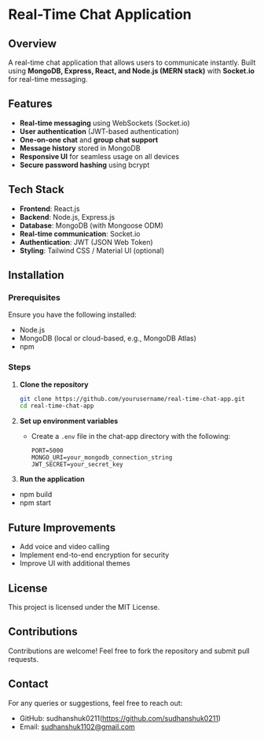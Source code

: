 # Real-Time Chat Application

## Overview
A real-time chat application that allows users to communicate instantly. Built using **MongoDB, Express, React, and Node.js (MERN stack)** with **Socket.io** for real-time messaging.

## Features
- **Real-time messaging** using WebSockets (Socket.io)
- **User authentication** (JWT-based authentication)
- **One-on-one chat** and **group chat support**
- **Message history** stored in MongoDB
- **Responsive UI** for seamless usage on all devices
- **Secure password hashing** using bcrypt

## Tech Stack
- **Frontend**: React.js
- **Backend**: Node.js, Express.js
- **Database**: MongoDB (with Mongoose ODM)
- **Real-time communication**: Socket.io
- **Authentication**: JWT (JSON Web Token)
- **Styling**: Tailwind CSS / Material UI (optional)

## Installation
### Prerequisites
Ensure you have the following installed:
- Node.js
- MongoDB (local or cloud-based, e.g., MongoDB Atlas)
- npm 

### Steps
1. **Clone the repository**
   ```bash
   git clone https://github.com/yourusername/real-time-chat-app.git
   cd real-time-chat-app
   ```

2. **Set up environment variables**
   - Create a `.env` file in the chat-app directory with the following:
     ```env
     PORT=5000
     MONGO_URI=your_mongodb_connection_string
     JWT_SECRET=your_secret_key
     ```
3. **Run the application**
  - npm build
  - npm start
   

## Future Improvements
- Add voice and video calling
- Implement end-to-end encryption for security
- Improve UI with additional themes

## License
This project is licensed under the MIT License.

## Contributions
Contributions are welcome! Feel free to fork the repository and submit pull requests.

## Contact
For any queries or suggestions, feel free to reach out:
- GitHub: sudhanshuk0211(https://github.com/sudhanshuk0211)
- Email: sudhanshuk1102@gmail.com

